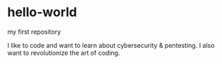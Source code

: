 # hello-world
my first repository

I like to code and want to learn about cybersecurity & pentesting.
I also want to revolutionize the art of coding.
